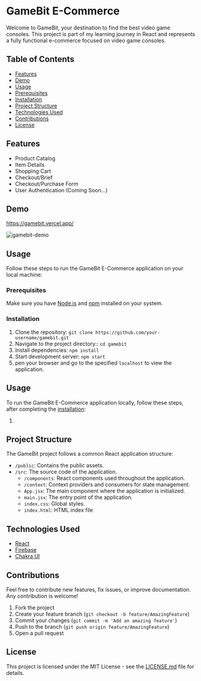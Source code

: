 # GameBit E-Commerce

Welcome to GameBit, your destination to find the best video game consoles. This project is part of my learning journey in React and represents a fully functional e-commerce focused on video game consoles.

## Table of Contents

- [Features](#features)
- [Demo](#demo)
- [Usage](#usage)
- [Prerequisites](#prerequisites)
- [Installation](#installation)
- [Project Structure](#project-structure)
- [Technologies Used](#technologies-used)
- [Contributions](#contributions)
- [License](#license)

## Features

- Product Catalog
- Item Details
- Shopping Cart
- Checkout/Brief
- Checkout/Purchase Form
- User Authentication (Coming Soon...)

## Demo

https://gamebit.vercel.app/

![gamebit-demo](https://github.com/aizquelus/ProyectoFinal-Urdaneta/assets/69555720/a75eacb9-461b-4d7d-88a7-23e37a5f34ef)

## Usage

Follow these steps to run the GameBit E-Commerce application on your local machine:

### Prerequisites

Make sure you have [Node.js](https://nodejs.org/) and [npm](https://www.npmjs.com/) installed on your system.

### Installation

1. Clone the repository: `git clone https://github.com/your-username/gamebit.git`
2. Navigate to the project directory:: `cd gamebit`
3. Install dependencies: `npm install`
4. Start development server: `npm start`
5. pen your browser and go to the specified `localhost` to view the application.

## Usage

To run the GameBit E-Commerce application locally, follow these steps, after completing the [installation](#installation):

1. 

## Project Structure

The GameBit project follows a common React application structure:

- `/public`: Contains the public assets.
- `/src`: The source code of the application.
  - `/components`: React components used throughout the application.
  - `/context`: Context providers and consumers for state management.
  - `App.jsx`: The main component where the application is initialized.
  - `main.jsx`: The entry point of the application.
  - `index.css`: Global styles.
  - `index.html`: HTML index file
 
## Technologies Used

- [React](https://reactjs.org/)
- [Firebase](https://firebase.google.com/)
- [Chakra UI](https://chakra-ui.com/)

## Contributions

Feel free to contribute new features, fix issues, or improve documentation. Any contribution is welcome!

1. Fork the project
2. Create your feature branch (`git checkout -b feature/AmazingFeature`)
3. Commit your changes (`git commit -m 'Add an amazing feature'`)
4. Push to the branch (`git push origin feature/AmazingFeature`)
5. Open a pull request

## License

This project is licensed under the MIT License - see the [LICENSE.md](LICENSE.md) file for details.


